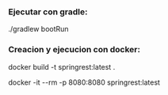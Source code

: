 ### Ejecutar con gradle:

./gradlew bootRun


### Creacion y ejecucion con docker:

docker build -t springrest:latest .

docker -it --rm -p 8080:8080 springrest:latest
